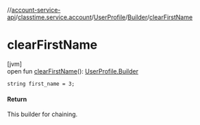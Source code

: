 //[account-service-api](../../../../index.md)/[classtime.service.account](../../index.md)/[UserProfile](../index.md)/[Builder](index.md)/[clearFirstName](clear-first-name.md)

# clearFirstName

[jvm]\
open fun [clearFirstName](clear-first-name.md)(): [UserProfile.Builder](index.md)

`string first_name = 3;`

#### Return

This builder for chaining.
